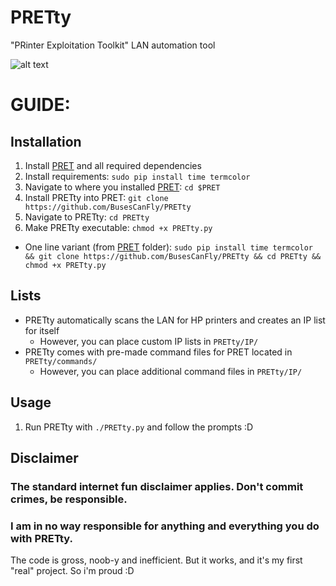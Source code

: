 # PRETty
"PRinter Exploitation Toolkit" LAN automation tool

![alt text](https://github.com/BusesCanFly/PRETty/blob/master/PRETty.png "PRETTy")

# GUIDE:

## Installation
1. Install [PRET](https://github.com/RUB-NDS/PRET) and all required dependencies
2. Install requirements: `sudo pip install time termcolor`
3. Navigate to where you installed [PRET](https://github.com/RUB-NDS/PRET): `cd $PRET`
4. Install PRETty into PRET: `git clone https://github.com/BusesCanFly/PRETty`
5. Navigate to PRETty: `cd PRETty`
6. Make PRETty executable: `chmod +x PRETty.py`
* One line variant (from [PRET](https://github.com/RUB-NDS/PRET) folder): `sudo pip install time termcolor && git clone https://github.com/BusesCanFly/PRETty && cd PRETty && chmod +x PRETty.py`

## Lists
* PRETty automatically scans the LAN for HP printers and creates an IP list for itself
	* However, you can place custom IP lists in `PRETty/IP/`
* PRETty comes with pre-made command files for PRET located in `PRETty/commands/`
	* However, you can place additional command files in `PRETty/IP/`
	
## Usage
1. Run PRETty with `./PRETty.py` and follow the prompts :D

## Disclaimer
### The standard internet fun disclaimer applies. Don't commit crimes, be responsible. 
### I am in no way responsible for anything and everything you do with PRETty. 
The code is gross, noob-y and inefficient. But it works, and it's my first "real" project. So i'm proud :D
